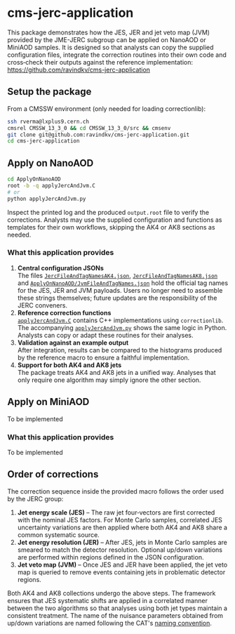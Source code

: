 # cms-jerc-application

This package demonstrates how the JES, JER and jet veto map (JVM) provided by the JME-JERC subgroup can be applied on NanoAOD or MiniAOD samples.  It is designed so that analysts can copy the supplied configuration files, integrate the correction routines into their own code and cross‑check their outputs against the reference implementation: https://github.com/ravindkv/cms-jerc-application

## Setup the package

From a CMSSW environment (only needed for loading correctionlib):

```bash
ssh rverma@lxplus9.cern.ch
cmsrel CMSSW_13_3_0 && cd CMSSW_13_3_0/src && cmsenv
git clone git@github.com:ravindkv/cms-jerc-application.git
cd cms-jerc-application
```

## Apply on NanoAOD
```bash
cd ApplyOnNanoAOD 
root -b -q applyJercAndJvm.C
# or
python applyJercAndJvm.py
```

Inspect the printed log and the produced `output.root` file to verify the corrections.  Analysts may use the supplied configuration and functions as templates for their own workflows, skipping the AK4 or AK8 sections as needed.

### What this application provides

1. **Central configuration JSONs**  
   The files [`JercFileAndTagNamesAK4.json`](ApplyOnNanoAOD/JercFileAndTagNamesAK4.json), [`JercFileAndTagNamesAK8.json`](ApplyOnNanoAOD/ercFileAndTagNamesAK8.json) and [`ApplyOnNanoAOD/JvmFileAndTagNames.json`](JvmFileAndTagNames.json) hold the official tag names for the JES, JER and JVM payloads.  Users no longer need to assemble these strings themselves; future updates are the responsibility of the JERC conveners.
2. **Reference correction functions**  
   [`applyJercAndJvm.C`](applyJercAndJvm.C) contains C++ implementations using `correctionlib`.  The accompanying [`applyJercAndJvm.py`](applyJercAndJvm.py) shows the same logic in Python.  Analysts can copy or adapt these routines for their analyses.
3. **Validation against an example output**  
   After integration, results can be compared to the histograms produced by the reference macro to ensure a faithful implementation.
4. **Support for both AK4 and AK8 jets**  
   The package treats AK4 and AK8 jets in a unified way.  Analyses that only require one algorithm may simply ignore the other section.

## Apply on MiniAOD
To be implemented

### What this application provides
To be implemented


## Order of corrections

The correction sequence inside the provided macro follows the order used by the JERC group:

1. **Jet energy scale (JES)** – The raw jet four‑vectors are first corrected with the nominal JES factors.  For Monte Carlo samples, correlated JES uncertainty variations are then applied where both AK4 and AK8 share a common systematic source.
2. **Jet energy resolution (JER)** – After JES, jets in Monte Carlo samples are smeared to match the detector resolution.  Optional up/down variations are performed within regions defined in the JSON configuration.  
3. **Jet veto map (JVM)** – Once JES and JER have been applied, the jet veto map is queried to remove events containing jets in problematic detector regions.

Both AK4 and AK8 collections undergo the above steps.  The framework ensures that JES systematic shifts are applied in a correlated manner between the two algorithms so that analyses using both jet types maintain a consistent treatment. The name of the nuisance parameters obtained from up/down variations are named following the CAT's [naming convention](https://cms-analysis.docs.cern.ch/guidelines/uncertainty_digest/JME/).

